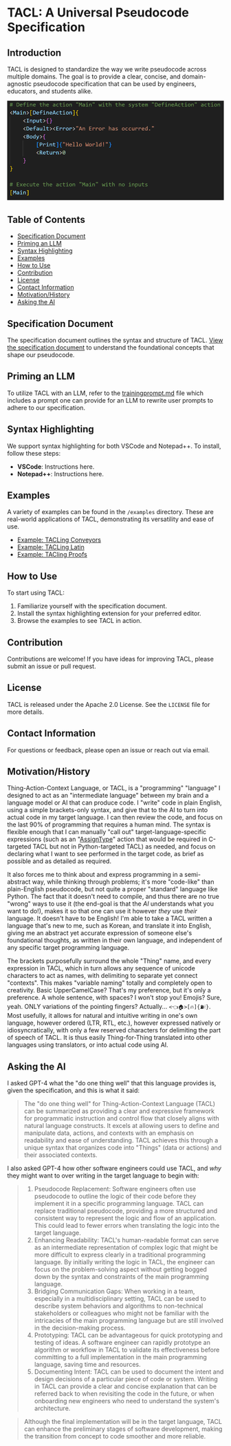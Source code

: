 # TACL: A Universal Pseudocode Specification

## Introduction
TACL is designed to standardize the way we write pseudocode across multiple domains. The goal is to provide a clear, concise, and domain-agnostic pseudocode specification that can be used by engineers, educators, and students alike.

![helloworldexample](helloworld.png)

## Table of Contents
- [Specification Document](#specification-document)
- [Priming an LLM](#priming-an-llm)
- [Syntax Highlighting](#syntax-highlighting)
- [Examples](#examples)
- [How to Use](#how-to-use)
- [Contribution](#contribution)
- [License](#license)
- [Contact Information](#contact-information)
- [Motivation/History](#motivation/History)
- [Asking the AI](#asking-the-AI)

## Specification Document
The specification document outlines the syntax and structure of TACL. [View the specification document](/TACL_Specification.md) to understand the foundational concepts that shape our pseudocode.

## Priming an LLM
To utilize TACL with an LLM, refer to the [trainingprompt.md](trainingprompt.md) file which includes a prompt one can provide for an LLM to rewrite user prompts to adhere to our specification.

## Syntax Highlighting
We support syntax highlighting for both VSCode and Notepad++. To install, follow these steps:
- **VSCode**: Instructions here.
- **Notepad++**: Instructions here.

## Examples
A variety of examples can be found in the `/examples` directory. These are real-world applications of TACL, demonstrating its versatility and ease of use.
- [Example: TACLing Conveyors](/examples/tacling_conveyors.tacl)
- [Example: TACLing Latin](/examples/tacling_latin.tacl)
- [Example: TACling Proofs](/examples/tacling_proofs.tacl)

## How to Use
To start using TACL:
1. Familiarize yourself with the specification document.
2. Install the syntax highlighting extension for your preferred editor.
3. Browse the examples to see TACL in action.

## Contribution
Contributions are welcome! If you have ideas for improving TACL, please submit an issue or pull request.

## License
TACL is released under the Apache 2.0 License. See the `LICENSE` file for more details.

## Contact Information
For questions or feedback, please open an issue or reach out via email.

## Motivation/History

Thing-Action-Context Language, or TACL, is a "programming" "language" I designed to act as an "intermediate language" between my brain and a language model or AI that can produce code. I "write" code in plain English, using a simple brackets-only syntax, and give that to the AI to turn into actual code in my target language. I can then review the code, and focus on the last 90% of programming that requires a human mind. The syntax is flexible enough that I can manually "call out" target-language-specific expressions (such as an "[AssignType](/examples/tacling_c_pointers.tacl)" action that would be required in C-targeted TACL but not in Python-targeted TACL) as needed, and focus on declaring what I want to see performed in the target code, as brief as possible and as detailed as required.

It also forces me to think about and express programming in a semi-abstract way, while thinking through problems; it's more "code-like" than plain-English pseudocode, but not quite a proper "standard" language like Python. The fact that it doesn't need to compile, and thus there are no true "wrong" ways to use it (the end-goal is that the *AI* understands what you want to do!), makes it so that one can use it however *they* use *their* language. It doesn't have to be English! I'm able to take a TACL written a language that's new to me, such as Korean, and translate it into English, giving me an abstract yet accurate expression of someone else's foundational thoughts, as written in their own language, and independent of any specific target programming language.

The brackets purposefully surround the whole "Thing" name, and every expression in TACL, which in turn allows any sequence of unicode characters to act as names, with delimiting to separate yet connect "contexts". This makes "variable naming" totally and completely open to creativity. Basic UpperCamelCase? That's my preference, but it's only a preference. A whole sentence, with spaces? I won't stop you! Emojis? Sure, yeah. ONLY variations of the pointing fingers? Actually... `<👈🏠>[🔥]{⛽🕯}`. Most usefully, it allows for natural and intuitive writing in one's own language, however ordered (LTR, RTL, etc.), however expressed natively or idiosyncratically, with only a few reserved characters for delimiting the part of speech of TACL. It is thus easily Thing-for-Thing translated into other languages using translators, or into actual code using AI.

## Asking the AI

I asked GPT-4 what the "do one thing well" that this language provides is, given the specification, and this is what it said:

> The "do one thing well" for Thing-Action-Context Language (TACL) can be summarized as providing a clear and expressive framework for programmatic instruction and control flow that closely aligns with natural language constructs. It excels at allowing users to define and manipulate data, actions, and contexts with an emphasis on readability and ease of understanding. TACL achieves this through a unique syntax that organizes code into "Things" (data or actions) and their associated contexts.

I also asked GPT-4 how other software engineers could use TACL, and *why* they might want to over writing in the target language to begin with:

>1. Pseudocode Replacement: Software engineers often use pseudocode to outline the logic of their code before they implement it in a specific programming language. TACL can replace traditional pseudocode, providing a more structured and consistent way to represent the logic and flow of an application. This could lead to fewer errors when translating the logic into the target language.
>2. Enhancing Readability: TACL's human-readable format can serve as an intermediate representation of complex logic that might be more difficult to express clearly in a traditional programming language. By initially writing the logic in TACL, the engineer can focus on the problem-solving aspect without getting bogged down by the syntax and constraints of the main programming language.
>3. Bridging Communication Gaps: When working in a team, especially in a multidisciplinary setting, TACL can be used to describe system behaviors and algorithms to non-technical stakeholders or colleagues who might not be familiar with the intricacies of the main programming language but are still involved in the decision-making process.
>4. Prototyping: TACL can be advantageous for quick prototyping and testing of ideas. A software engineer can rapidly prototype an algorithm or workflow in TACL to validate its effectiveness before committing to a full implementation in the main programming language, saving time and resources.
>5. Documenting Intent: TACL can be used to document the intent and design decisions of a particular piece of code or system. Writing in TACL can provide a clear and concise explanation that can be referred back to when revisiting the code in the future, or when onboarding new engineers who need to understand the system's architecture.

> Although the final implementation will be in the target language, TACL can enhance the preliminary stages of software development, making the transition from concept to code smoother and more reliable.
